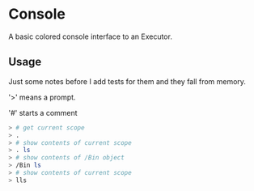 # Console

A basic colored console interface to an Executor.

## Usage

Just some notes before I add tests for them and they fall from memory.

'>' means a prompt.

'#' starts a comment


```bash
> # get current scope
> .
> # show contents of current scope
> . ls 
> # show contents of /Bin object
> /Bin ls
> # show contents of current scope
> lls
```

